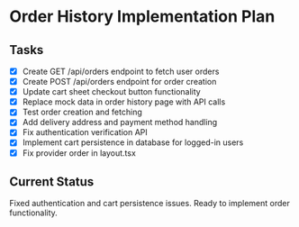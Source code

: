 # Order History Implementation Plan

## Tasks
- [x] Create GET /api/orders endpoint to fetch user orders
- [x] Create POST /api/orders endpoint for order creation
- [x] Update cart sheet checkout button functionality
- [x] Replace mock data in order history page with API calls
- [x] Test order creation and fetching
- [x] Add delivery address and payment method handling
- [x] Fix authentication verification API
- [x] Implement cart persistence in database for logged-in users
- [x] Fix provider order in layout.tsx

## Current Status
Fixed authentication and cart persistence issues. Ready to implement order functionality.
